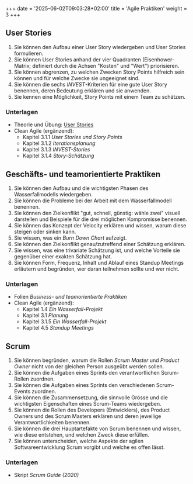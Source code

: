 +++
date = '2025-06-02T09:03:28+02:00'
title = 'Agile Praktiken'
weight = 3
+++

## User Stories

1. Sie können den Aufbau einer User Story wiedergeben und User Stories formulieren.
1. Sie können User Stories anhand der vier Quadranten (Eisenhower-Matrix; definiert durch die Achsen "Kosten" und "Wert") priorisieren.
1. Sie können abgrenzen, zu welchen Zwecken Story Points hilfreich sein können und für welche Zwecke sie ungeeignet sind.
1. Sie können die sechs _INVEST_-Kriterien für eine gute User Story benennen, deren Bedeutung erklären und sie anwenden.
1. Sie kennen eine Möglichkeit, Story Points mit einem Team zu schätzen.

### Unterlagen

- Theorie und Übung: [User Stories](/uebungen/user-stories.md)
- Clean Agile (ergänzend):
    - Kapitel 3.1.1 _User Stories und Story Points_
    - Kapitel 3.1.2 _Iterationsplanung_
    - Kapitel 3.1.3 _INVEST-Stories_
    - Kapitel 3.1.4 _Story-Schätzung_


## Geschäfts- und teamorientierte Praktiken

1. Sie können den Aufbau und die wichtigsten Phasen des Wasserfallmodells wiedergeben.
1. Sie können die Probleme bei der Arbeit mit dem Wasserfallmodell benennen.
1. Sie können den Zielkonflikt "gut, schnell, günstig: wähle zwei" visuell darstellen und Beispiele für die drei möglichen Kompromisse benennen.
1. Sie können das Konzept der Velocity erklären und wissen, warum diese steigen oder sinken kann.
1. Sie wissen, was ein _Burn Down Chart_ aufzeigt.
1. Sie können den Zielkonflikt genau/zutreffend einer Schätzung erklären.
1. Sie wissen, was eine trivariate Schätzung ist, und welche Vorteile sie gegenüber einer exakten Schätzung hat.
1. Sie können Form, Frequenz, Inhalt und Ablauf eines Standup Meetings erläutern und begründen, wer daran teilnehmen sollte und wer nicht.

### Unterlagen

- Folien _Business- und teamorientierte Praktiken_
- Clean Agile (ergänzend):
    - Kapitel 1.4 _Ein Wasserfall-Projekt_
    - Kapitel 3.1 _Planung_
    - Kapitel 3.1.5 _Ein Wasserfall-Projekt_
    - Kapitel 4.5 _Standup Meetings_

## Scrum

1. Sie können begründen, warum die Rollen _Scrum Master_ und _Product Owner_ nicht von der gleichen Person ausgeübt werden sollen.
1. Sie können die Aufgaben eines Sprints den verantwortlichen Scrum-Rollen zuordnen.
1. Sie können die Aufgaben eines Sprints den verschiedenen Scrum-Events zuordnen.
1. Sie können die Zusammensetzung, die sinnvolle Grösse und die wichtigsten Eigenschaften eines Scrum-Teams wiedergeben.
1. Sie können die Rollen des Developers (Entwicklers), des Product Owners und des Scrum Masters erklären und deren jeweilige Verantwortlichkeiten benennen.
1. Sie können die drei Hauptartefakte von Scrum benennen und wissen, wie diese entstehen, und welchen Zweck diese erfüllen.
1. Sie können unterscheiden, welche Aspekte der agilen Softwareentwicklung Scrum vorgibt und welche es offen lässt.

### Unterlagen

- Skript _Scrum Guide (2020)_
